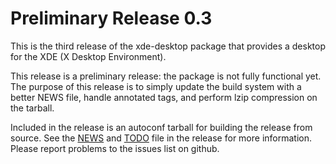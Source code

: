 [xde-desktop -- release notes.  2019-09-01]: #

Preliminary Release 0.3
=======================

This is the third release of the xde-desktop package that provides a desktop
for the XDE (X Desktop Environment).

This release is a preliminary release: the package is not fully functional
yet.  The purpose of this release is to simply update the build system with a
better NEWS file, handle annotated tags, and perform lzip compression on the
tarball.

Included in the release is an autoconf tarball for building the release from
source.  See the [NEWS](NEWS) and [TODO](TODO) file in the release for more
information.  Please report problems to the issues list on github.

[ vim: set ft=markdown sw=4 tw=78 nocin nosi fo+=tcqlorn spell: ]: #
